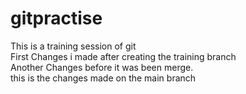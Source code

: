# gitpractise
This is a training session of git
<br>
First Changes i made after creating the training branch
<br>
Another Changes before it was been merge.
<br>
this is the changes made on the main branch
